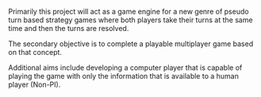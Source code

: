 Primarily this project will act as a game engine for a new genre of pseudo turn based strategy games where both players take their turns at the same time and then the turns are resolved.

The secondary objective is to complete a playable multiplayer game based on that concept.

Additional aims include developing a computer player that is capable of playing the game with only the information that is available to a human player (Non-PI).